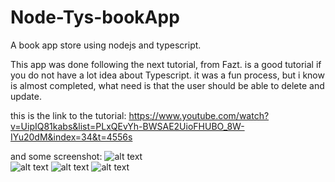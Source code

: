 # Node-Tys-bookApp
A book app store using nodejs and typescript.

This app was done following the next tutorial, from Fazt. is a good tutorial if you do not have a lot idea about Typescript.
it was a fun process, but i know is almost completed, what need is that the user should be able to delete and update.

this is the link to the tutorial: https://www.youtube.com/watch?v=UipIQ81kabs&list=PLxQEvYh-BWSAE2UioFHUBO_8W-IYu20dM&index=34&t=4556s

and some screenshot:
![alt text](https://user-images.githubusercontent.com/36716453/67626270-4661cd00-f81f-11e9-8c3e-7696e2a3fa94.png)
<br>
![alt text](https://user-images.githubusercontent.com/36716453/67626222-cf2c3900-f81e-11e9-86fd-64b1d3b9f781.png)
![alt text](https://user-images.githubusercontent.com/36716453/67626230-df441880-f81e-11e9-9fcf-4bc33446c791.png)
![alt text](https://user-images.githubusercontent.com/36716453/67626266-3649ed80-f81f-11e9-96e0-6e9af2027361.png)
